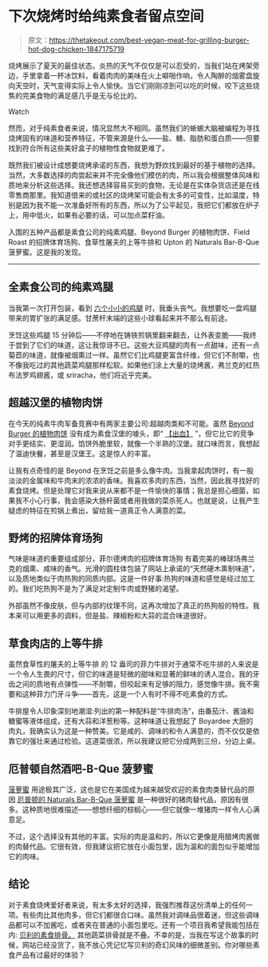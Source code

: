 # 下次烧烤时给纯素食者留点空间

> 原文：<https://thetakeout.com/best-vegan-meat-for-grilling-burger-hot-dog-chicken-1847175719>

烧烤展示了夏天的最佳状态。炎热的天气不仅仅是可以忍受的，当我们站在烤架旁边，手里拿着一杯冰饮料，看着肉肉的美味在火上噼啪作响，令人陶醉的烟雾盘旋向天空时，天气变得实际上令人愉快。当它们刚刚凉到可以吃的时候，咬下这些烧焦的完美食物的满足感几乎是无与伦比的。

Watch

然而，对于纯素食者来说，情况显然大不相同。虽然我们的蜥蜴大脑被编程为寻找烧烤固有的味道和营养特征，不管来源是什么——盐、糖、脂肪和蛋白质——但要找到符合所有这些美好盒子的植物性食物就更难了。

既然我们被设计成想要烧烤承诺的东西，我想为野炊找到最好的基于植物的选择。当然，大多数选择的肉尝起来并不完全像他们模仿的肉，所以我会根据整体风味和质地来分析这些选择。我还想选择容易买到的食物，无论是在实体杂货店还是在线零售商那里。我知道借来的或社区的烧烤架可能会有太多的可变性，比如温度，特别是因为我不能一次准备好所有的东西，所以为了公平起见，我把它们都放在炉子上，用中低火，如果有必要的话，可以加点菜籽油。

入围的五种产品都是素食公司的纯素鸡腿、Beyond Burger 的植物肉饼、Field Roast 的招牌体育场狗、食草性屠夫的上等牛排和 Upton 的 Naturals Bar-B-Que 菠萝蜜。这是我的发现。

* * *

## **全素食公司的纯素鸡腿**

当我第一次打开包装，看到 [六个小小的鸡腿](https://veganforall.com/collections/shop-now/products/vegan-drumsticks-6-pack) 时，我垂头丧气。我想要吃一盘鸡腿带来的胃扩张的满足感。甘蔗杆末端的这些小球看起来并不那么有前途。

烹饪这些鸡腿 15 分钟后——不停地在铸铁煎锅里翻来翻去，让外表变脆——我终于尝到了它们的味道，这让我惊讶不已。这些大豆鸡腿的肉有一点甜味，还有一点菊苣的味道，就像被烟熏过一样。虽然它们比鸡腿更富含纤维，但它们不耐嚼，也不像我吃过的其他蔬菜鸡腿那样松软。如果他们涂上大量的烧烤酱，弗兰克的红热布法罗鸡翅酱，或 sriracha，他们将近乎完美。

## **超越汉堡的植物肉饼**

在今天的纯素牛肉军备竞赛中有两家主要公司:超越肉类和不可能。虽然 [Beyond Burger 的植物肉饼](https://www.beyondmeat.com/products/the-beyond-burger/) 没有成为素食汉堡的噱头，即“ [【出血】](https://www.bbc.com/news/business-43802572) ”，但它比它的竞争对手更结实、更湿润。馅饼外脆里软，就像一个半熟的汉堡。就口味而言，我想起了温迪快餐，甚至是汉堡王。这是惊人的丰富。

让我有点奇怪的是 Beyond 在烹饪之前是多么像牛肉。当我拿起肉饼时，有一股淡淡的金属味和牛肉末的浓浓的香味。我喜欢多肉的东西，当然，因此我寻找好的素食烧烤。但是处理它对我来说从来都不是一件愉快的事情；我总是担心细菌，如果我不小心行事，我会感染大肠杆菌或者用我做的菜杀死人。也就是说，让我产生疑虑的特征在煎锅上煮出，留给我一道真正令人满意的菜。

## **野烤的招牌体育场狗**

气味是味道的重要组成部分，菲尔德烤肉的招牌体育场狗 有着完美的棒球场弗兰克的烟熏、咸味的香气。光滑的圆柱体包装了网站上承诺的“天然硬木熏制味道”，以及质地类似于肉热狗的同质内部。这是一件好事:热狗的味道和感觉是经过加工的。我们吃热狗不是为了满足对定制牛肉或野猪的渴望。

外部虽然不像皮肤，但与内部的纹理不同，这再次增加了真正的热狗般的特性。我本来可以用更多的调料，但是盐、辣椒粉和大蒜的混合味道很好。

## **草食肉店的上等牛排**

虽然食草性的屠夫的上等牛排 的 12 盎司的菲力牛排对于通常不吃牛排的人来说是一个令人生畏的尺寸，但它的味道是轻微的甜味和显著的鲜味的诱人混合。我的牙齿之间的质地有点弹性——不耐嚼，但咬起来有足够的阻力，感觉像牛排。我不需要和这种菲力门牙斗争——首先，这是一个人有时不得不吃素食的方式。

牛排屋令人印象深刻地潮湿:列出的第一种配料是“牛排肉汤”，由番茄汁、酱油和糖蜜等液体组成，还有大蒜和洋葱粉等。这种味道让我想起了 Boyardee 大厨的肉丸，我确实认为这是一种赞美。它是咸的、调味的和令人满意的，而不仅仅是依靠它的强壮来通过检验。这道菜很浓，所以我建议把它分成两到三份，分边上桌。

## **厄普顿自然酒吧-B-Que 菠萝蜜**

[菠萝蜜](https://thetakeout.com/what-is-jackfruit-vegan-vegetarian-how-to-use-meat-subs-1841428446) 用途极其广泛，这也是它在美国成为越来越受欢迎的素食肉类替代品的原因 [厄普顿的 Naturals Bar-B-Que 菠萝蜜](https://www.uptonsnaturals.com/products/bar-b-que-jackfruit) 是一种很好的猪肉替代品，原因有很多。这种质地很难描述——想想纤细的棕榈心——但它就像一堆猪肉一样令人心满意足。

不过，这个选择没有其他的丰富。实际的肉是温和的，所以它更像是用醋烤肉酱做的肉替代品。它很有效，但我建议把它放在小面包里，因为温和的面包似乎能增加它的肉味。

## **结论**

对于素食烧烤爱好者来说，有太多太好的选择，我强烈推荐这份清单上的任何一项。有些肉比其他肉多，但它们都很合口味。虽然我对调味品很着迷，但这些调味品都可以不加酱吃，或者夹在普通的小面包里吃。还有一个项目我希望我能包括在内: [贝利的素食排骨。](https://baileysveggieribs.com/shop/ols/products/veggie-ribs) 其他蔬菜排骨就是不叠。不幸的是，当我在写这个故事的时候，网站已经没货了，我不放心凭记忆写贝利的奇幻风味的细微差别。你对哪些素食产品有过最好的体验？